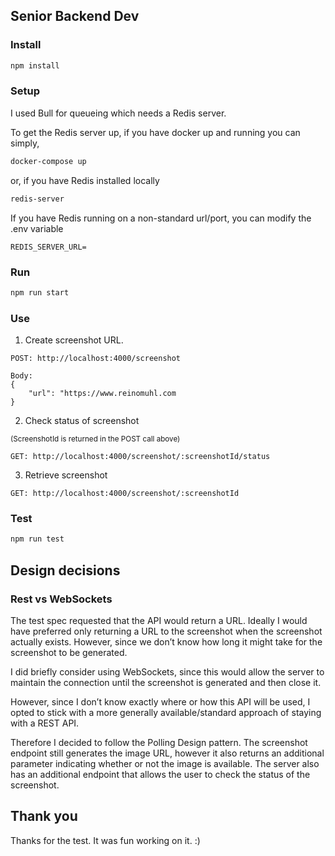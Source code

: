## Senior Backend Dev

### Install

```bash
npm install
```

### Setup

I used Bull for queueing which needs a Redis server.

To get the Redis server up, if you have docker up and running you can simply,

```bash
docker-compose up
```

or, if you have Redis installed locally

```bash
redis-server
```

If you have Redis running on a non-standard url/port, you can modify the .env variable

```
REDIS_SERVER_URL=
```

### Run

```bash
npm run start
```

### Use

1. Create screenshot URL.

```
POST: http://localhost:4000/screenshot

Body:
{
    "url": "https://www.reinomuhl.com
}
```

2. Check status of screenshot 

<sub>(ScreenshotId is returned in the POST call above)</sub>
```
GET: http://localhost:4000/screenshot/:screenshotId/status
```

3. Retrieve screenshot

```
GET: http://localhost:4000/screenshot/:screenshotId
```

### Test
```bash
npm run test
```

## Design decisions

### Rest vs WebSockets

The test spec requested that the API would return a URL. Ideally I would have preferred only
returning a URL to the screenshot when the screenshot actually exists. However, since we don’t
know how long it might take for the screenshot to be generated.

I did briefly consider using WebSockets, since this would allow the server to maintain the connection
until the screenshot is generated and then close it.

However, since I don’t know exactly where or how this API will be used, I opted to stick with a more
generally available/standard approach of staying with a REST API.

Therefore I decided to follow the Polling Design pattern. The screenshot endpoint still generates the
image URL, however it also returns an additional parameter indicating whether or not the image is
available. The server also has an additional endpoint that allows the user to check the status of the
screenshot.

## Thank you

Thanks for the test. It was fun working on it. :)
